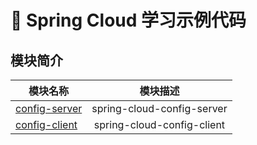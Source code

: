 # 🚀 Spring Cloud 学习示例代码

## 模块简介

| 模块名称       | 模块描述          |  
| ------------- |:-------------:|
|[config-server](config-server)|spring-cloud-config-server| 
|[config-client](config-client)|spring-cloud-config-client| 